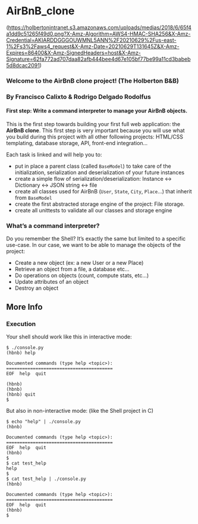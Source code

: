 # AirBnB_clone
(https://holbertonintranet.s3.amazonaws.com/uploads/medias/2018/6/65f4a1dd9c51265f49d0.png?X-Amz-Algorithm=AWS4-HMAC-SHA256&X-Amz-Credential=AKIARDDGGGOUWMNL5ANN%2F20210629%2Fus-east-1%2Fs3%2Faws4_request&X-Amz-Date=20210629T131645Z&X-Amz-Expires=86400&X-Amz-SignedHeaders=host&X-Amz-Signature=62fa772ad707daa82afb444bee4d67e105bf77be99a11cd3babeb5d8dcac2091)
### Welcome to the AirBnB clone project! (The Holberton B&B)
### By Francisco Calixto & Rodrigo Delgado Rodolfus

#### First step: Write a command interpreter to manage your AirBnB objects.

This is the first step towards building your first full web application: the  **AirBnB clone**. This first step is very important because you will use what you build during this project with all other following projects: HTML/CSS templating, database storage, API, front-end integration…

Each task is linked and will help you to:

-   put in place a parent class (called  `BaseModel`) to take care of the initialization, serialization and deserialization of your future instances
-   create a simple flow of serialization/deserialization: Instance <-> Dictionary <-> JSON string <-> file
-   create all classes used for AirBnB (`User`,  `State`,  `City`,  `Place`…) that inherit from  `BaseModel`
-   create the first abstracted storage engine of the project: File storage.
-   create all unittests to validate all our classes and storage engine

### What’s a command interpreter?

Do you remember the Shell? It’s exactly the same but limited to a specific use-case. In our case, we want to be able to manage the objects of the project:

-   Create a new object (ex: a new User or a new Place)
-   Retrieve an object from a file, a database etc…
-   Do operations on objects (count, compute stats, etc…)
-   Update attributes of an object
-   Destroy an object

## More Info

### Execution

Your shell should work like this in interactive mode:

```
$ ./console.py
(hbnb) help

Documented commands (type help <topic>):
========================================
EOF  help  quit

(hbnb) 
(hbnb) 
(hbnb) quit
$
```

But also in non-interactive mode: (like the Shell project in C)

```
$ echo "help" | ./console.py
(hbnb)

Documented commands (type help <topic>):
========================================
EOF  help  quit
(hbnb) 
$
$ cat test_help
help
$
$ cat test_help | ./console.py
(hbnb)

Documented commands (type help <topic>):
========================================
EOF  help  quit
(hbnb) 
$
```

